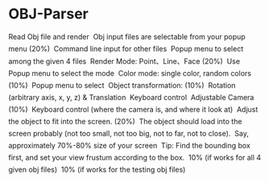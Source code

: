 # OBJ-Parser

Read Obj file and render
 Obj input files are selectable from your popup menu (20%)
   Command line input for other files
   Popup menu to select among the given 4 files
 Render Mode: Point、Line、Face (20%)
   Use Popup menu to select the mode
 Color mode: single color, random colors (10%)
   Popup menu to select
 Object transformation: (10%)
   Rotation (arbitrary axis, x, y, z) & Translation
   Keyboard control
 Adjustable Camera (10%)
   Keyboard control (where the camera is, and where it look at)
 Adjust the object to fit into the screen. (20%)
   The object should load into the screen probably (not too small,
not too big, not to far, not to close).
   Say, approximately 70%-80% size of your screen
   Tip: Find the bounding box first, and set your view frustum according
to the box.
 10% (if works for all 4 given obj files)
 10% (if works for the testing obj files)
